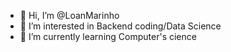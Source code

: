 - 👋 Hi, I’m @LoanMarinho
- 👀 I’m interested in Backend coding/Data Science
- 🌱 I’m currently learning Computer's cience

<!---
LoanMarinho/LoanMarinho is a ✨ special ✨ repository because its `README.md` (this file) appears on your GitHub profile.
You can click the Preview link to take a look at your changes.
--->
